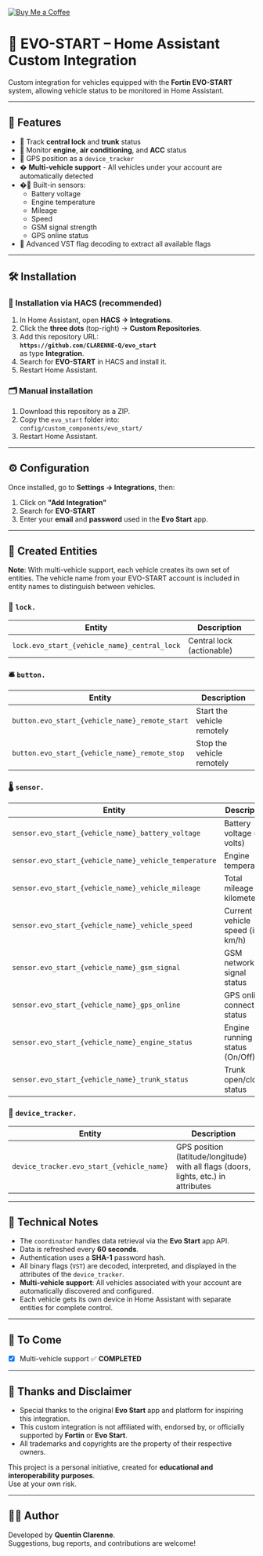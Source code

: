 [![Buy Me a Coffee](https://img.shields.io/badge/Buy%20me%20a%20coffee-%23FFDD00?style=for-the-badge&logo=buymeacoffee&logoColor=black)](https://buymeacoffee.com/clarenneq)

# 🧩 EVO-START – Home Assistant Custom Integration

Custom integration for vehicles equipped with the **Fortin EVO-START** system, allowing vehicle status to be monitored in Home Assistant.

---

## 🚗 Features

- 🔐 Track **central lock** and **trunk** status
- 🚗 Monitor **engine**, **air conditioning**, and **ACC** status
- 📍 GPS position as a `device_tracker`
- � **Multi-vehicle support** - All vehicles under your account are automatically detected
- �🔋 Built-in sensors:
  - Battery voltage
  - Engine temperature
  - Mileage
  - Speed
  - GSM signal strength
  - GPS online status
- 📡 Advanced VST flag decoding to extract all available flags

---

## 🛠️ Installation

### 🔁 Installation via HACS (recommended)

1. In Home Assistant, open **HACS → Integrations**.
2. Click the **three dots** (top-right) → **Custom Repositories**.
3. Add this repository URL:  
   **`https://github.com/CLARENNE-Q/evo_start`**  
   as type **Integration**.
4. Search for **EVO-START** in HACS and install it.
5. Restart Home Assistant.

### 🗂️ Manual installation

1. Download this repository as a ZIP.
2. Copy the `evo_start` folder into:  
   `config/custom_components/evo_start/`
3. Restart Home Assistant.

---

## ⚙️ Configuration

Once installed, go to **Settings → Integrations**, then:

1. Click on **"Add Integration"**
2. Search for **EVO-START**
3. Enter your **email** and **password** used in the **Evo Start** app.

---

## 🧩 Created Entities

**Note**: With multi-vehicle support, each vehicle creates its own set of entities. The vehicle name from your EVO-START account is included in entity names to distinguish between vehicles.

### 🔐 `lock.`

| Entity                                    | Description                |
|-------------------------------------------|----------------------------|
| `lock.evo_start_{vehicle_name}_central_lock` | Central lock (actionable)   |

### 🛎️ `button.`

| Entity                                     | Description                 |
|--------------------------------------------|------------------------------|
| `button.evo_start_{vehicle_name}_remote_start`  | Start the vehicle remotely  |
| `button.evo_start_{vehicle_name}_remote_stop`   | Stop the vehicle remotely   |

### 🌡️ `sensor.`

| Entity                                            | Description                          |
|---------------------------------------------------|--------------------------------------|
| `sensor.evo_start_{vehicle_name}_battery_voltage`      | Battery voltage (in volts)           |
| `sensor.evo_start_{vehicle_name}_vehicle_temperature`  | Engine temperature                   |
| `sensor.evo_start_{vehicle_name}_vehicle_mileage`      | Total mileage (in kilometers)        |
| `sensor.evo_start_{vehicle_name}_vehicle_speed`        | Current vehicle speed (in km/h)      |
| `sensor.evo_start_{vehicle_name}_gsm_signal`            | GSM network signal status            |
| `sensor.evo_start_{vehicle_name}_gps_online`            | GPS online connection status         |
| `sensor.evo_start_{vehicle_name}_engine_status`         | Engine running status (On/Off)       |
| `sensor.evo_start_{vehicle_name}_trunk_status`          | Trunk open/closed status             |

### 📍 `device_tracker.`

| Entity                                       | Description                                                           |
|----------------------------------------------|-----------------------------------------------------------------------|
| `device_tracker.evo_start_{vehicle_name}` | GPS position (latitude/longitude) with all flags (doors, lights, etc.) in attributes |


---

## 🧠 Technical Notes

- The `coordinator` handles data retrieval via the **Evo Start** app API.
- Data is refreshed every **60 seconds**.
- Authentication uses a **SHA-1** password hash.
- All binary flags (`VST`) are decoded, interpreted, and displayed in the attributes of the `device_tracker`.
- **Multi-vehicle support**: All vehicles associated with your account are automatically discovered and configured.
- Each vehicle gets its own device in Home Assistant with separate entities for complete control.

---

## 📸 To Come

- [x] Multi-vehicle support ✅ **COMPLETED**

---

## 🙏 Thanks and Disclaimer

- Special thanks to the original **Evo Start** app and platform for inspiring this integration.
- This custom integration is not affiliated with, endorsed by, or officially supported by **Fortin** or **Evo Start**.
- All trademarks and copyrights are the property of their respective owners.

This project is a personal initiative, created for **educational and interoperability purposes**.  
Use at your own risk.

---

## 🧑‍💻 Author

Developed by **Quentin Clarenne**.  
Suggestions, bug reports, and contributions are welcome!
